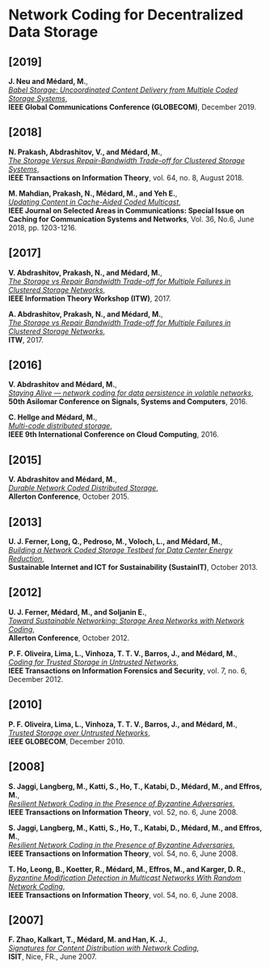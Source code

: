 # Network Coding for Decentralized Data Storage

## [2019]

**J. Neu and Médard, M.**,  
*[Babel Storage: Uncoordinated Content Delivery from Multiple Coded Storage Systems](https://drive.google.com/file/d/11upgvFvkfm7Rbohs_NdAQUbAu-R4pj9d/view?usp=drive_link)*,  
**IEEE Global Communications Conference (GLOBECOM)**, December 2019.

## [2018]

**N. Prakash, Abdrashitov, V., and Médard, M.**,  
*[The Storage Versus Repair-Bandwidth Trade-off for Clustered Storage Systems](https://drive.google.com/file/d/1c6qtEi5ubf9Mca0Go96H8CPGLRqHs_ui/view?usp=drive_link)*,  
**IEEE Transactions on Information Theory**, vol. 64, no. 8, August 2018.

**M. Mahdian, Prakash, N., Médard, M., and Yeh E.**,  
*[Updating Content in Cache-Aided Coded Multicast](https://dspace.mit.edu/handle/1721.1/134942.2?show=full)*,  
**IEEE Journal on Selected Areas in Communications: Special Issue on Caching for Communication Systems and Networks**, Vol. 36, No.6, June 2018, pp. 1203-1216.

## [2017]

**V. Abdrashitov, Prakash, N., and Médard, M.**,  
*[The Storage vs Repair Bandwidth Trade-off for Multiple Failures in Clustered Storage Networks](https://drive.google.com/file/d/13IV688G3BJ8iWfaUQiLQGfw7X_yfv6D5/view?usp=drive_link)*,  
**IEEE Information Theory Workshop (ITW)**, 2017.

**A. Abdrashitov, Prakash, N., and Médard, M.**,  
*[The Storage vs Repair Bandwidth Trade-off for Multiple Failures in Clustered Storage Networks](https://dspace.mit.edu/bitstream/handle/1721.1/121591/The_Storage_vs_Repair_Bandwidth_Trade-off_for_Mult.pdf?sequence=2)*,  
**ITW**, 2017.

## [2016]

**V. Abdrashitov and Médard, M.**,  
*[Staying Alive — network coding for data persistence in volatile networks](https://drive.google.com/file/d/17egnB2eNEDJruqIqG779CeHkaz3n9Gix/view?usp=drive_link)*,  
**50th Asilomar Conference on Signals, Systems and Computers**, 2016.

**C. Hellge and Médard, M.**,  
*[Multi-code distributed storage](https://drive.google.com/file/d/1AaYp9iN-D17Cy7b8xW6lrDknwb_TNXz7/view?usp=drive_link)*,  
**IEEE 9th International Conference on Cloud Computing**, 2016.

## [2015]

**V. Abdrashitov and Médard, M.**,  
*[Durable Network Coded Distributed Storage](https://drive.google.com/file/d/1_Zn7N_90lZO2A_idTj8WLrPZfR5xr8jP/view?usp=drive_link)*,  
**Allerton Conference**, October 2015.

## [2013]

**U. J. Ferner, Long, Q., Pedroso, M., Voloch, L., and Médard, M.**,  
*[Building a Network Coded Storage Testbed for Data Center Energy Reduction](https://drive.google.com/file/d/1Ino0DBfTQwqznpupemBVizlWSh3NRsgK/view?usp=drive_link)*,  
**Sustainable Internet and ICT for Sustainability (SustainIT)**, October 2013.

## [2012]

**U. J. Ferner, Médard, M., and Soljanin E.**,  
*[Toward Sustainable Networking: Storage Area Networks with Network Coding](https://drive.google.com/file/d/1bL-FUhFe5sGtZKYErNZ7V4RlrlV98soj/view?usp=drive_link)*,  
**Allerton Conference**, October 2012.

**P. F. Oliveira, Lima, L., Vinhoza, T. T. V., Barros, J., and Médard, M.**,  
*[Coding for Trusted Storage in Untrusted Networks](https://drive.google.com/file/d/1SozemEXp6CR1UFyMAiZrZaXtFYLW8wHH/view?usp=drive_link)*,  
**IEEE Transactions on Information Forensics and Security**, vol. 7, no. 6, December 2012.

## [2010]

**P. F. Oliveira, Lima, L., Vinhoza, T. T. V., Barros, J., and Médard, M.**,  
*[Trusted Storage over Untrusted Networks](https://drive.google.com/file/d/1XIj3ItL1T0KUGspI9qjobHm6NzqtcFdh/view?usp=drive_link)*,  
**IEEE GLOBECOM**, December 2010.

## [2008]

**S. Jaggi, Langberg, M., Katti, S., Ho, T., Katabi, D., Médard, M., and Effros, M.**,  
*[Resilient Network Coding in the Presence of Byzantine Adversaries](https://drive.google.com/file/d/1Jd-ylYZaDSN94EEQfzA9CWFIJ15AAfIO/view?usp=drive_link)*,  
**IEEE Transactions on Information Theory**, vol. 52, no. 6, June 2008.

**S. Jaggi, Langberg, M., Katti, S., Ho, T., Katabi, D., Médard, M., and Effros, M.**,  
*[Resilient Network Coding in the Presence of Byzantine Adversaries](https://drive.google.com/file/d/1Jd-ylYZaDSN94EEQfzA9CWFIJ15AAfIO/view?usp=drive_link)*,  
**IEEE Transactions on Information Theory**, vol. 54, no. 6, June 2008.

**T. Ho, Leong, B., Koetter, R., Médard, M., Effros, M., and Karger, D. R.**,  
*[Byzantine Modification Detection in Multicast Networks With Random Network Coding](https://drive.google.com/file/d/1AwO2_QjZVg4TpRf9608MnD7iavNN_QMC/view?usp=drive_link)*,  
**IEEE Transactions on Information Theory**, vol. 54, no. 6, June 2008.

## [2007]

**F. Zhao, Kalkart, T., Médard, M. and Han, K. J.**,  
*[Signatures for Content Distribution with Network Coding](https://drive.google.com/file/d/1J3kVfuarE7qkEJPQAT5NbXUG4vVOot1K/view?usp=drive_link)*,  
**ISIT**, Nice, FR., June 2007.